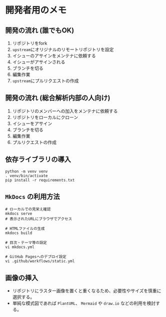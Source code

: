 # 開発者用のメモ

## 開発の流れ (誰でもOK)

1. リポジトリをfork
2. `upstream`にオリジナルのリモートリポジトリを設定
3. イシューのアサインをメンテナに依頼する
4. イシューがアサインされる
5. ブランチを切る
6. 編集作業
7. `upstream`にプルリクエストの作成

## 開発の流れ (総合解析内部の人向け)

1. リポジトリのメンバーへの加入をメンテナに依頼する
2. リポジトリをローカルにクローン
3. イシューをアサイン
4. ブランチを切る
5. 編集作業
6. プルリクエストの作成

## 依存ライブラリの導入

```shell
python -m venv venv
. venv/bin/activate
pip install -r requirements.txt
```

## `MkDocs` の利用方法

```shell
# ローカルでの見栄え確認
mkdocs serve
# 表示されたURLにブラウザでアクセス

# HTMLファイルの生成
mkdocs build

# 目次・テーマ等の設定
vi mkdocs.yml

# GitHub Pagesへのデプロイ設定
vi .github/workflows/static.yml
```

## 画像の挿入

- リポジトリにラスター画像を置くと重くなるため、必要性やサイズを慎重に選択する。
- 単純な模式図であれば `PlantUML`、 `Mermaid` や `draw.io` などの利用を検討する。
